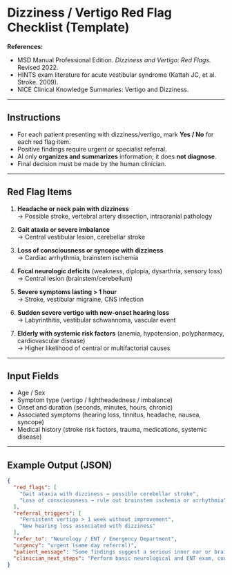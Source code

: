 # Dizziness / Vertigo Red Flag Checklist (Template)

**References:**  
- MSD Manual Professional Edition. *Dizziness and Vertigo: Red Flags.* Revised 2022.  
- HINTS exam literature for acute vestibular syndrome (Kattah JC, et al. Stroke. 2009).  
- NICE Clinical Knowledge Summaries: Vertigo and Dizziness.  

---

## Instructions
- For each patient presenting with dizziness/vertigo, mark **Yes / No** for each red flag item.  
- Positive findings require urgent or specialist referral.  
- AI only **organizes and summarizes** information; it does **not diagnose**.  
- Final decision must be made by the human clinician.  

---

## Red Flag Items

1. **Headache or neck pain with dizziness**  
   → Possible stroke, vertebral artery dissection, intracranial pathology  

2. **Gait ataxia or severe imbalance**  
   → Central vestibular lesion, cerebellar stroke  

3. **Loss of consciousness or syncope with dizziness**  
   → Cardiac arrhythmia, brainstem ischemia  

4. **Focal neurologic deficits** (weakness, diplopia, dysarthria, sensory loss)  
   → Central lesion (brainstem/cerebellum)  

5. **Severe symptoms lasting > 1 hour**  
   → Stroke, vestibular migraine, CNS infection  

6. **Sudden severe vertigo with new-onset hearing loss**  
   → Labyrinthitis, vestibular schwannoma, vascular event  

7. **Elderly with systemic risk factors** (anemia, hypotension, polypharmacy, cardiovascular disease)  
   → Higher likelihood of central or multifactorial causes  

---

## Input Fields
- Age / Sex  
- Symptom type (vertigo / lightheadedness / imbalance)  
- Onset and duration (seconds, minutes, hours, chronic)  
- Associated symptoms (hearing loss, tinnitus, headache, nausea, syncope)  
- Medical history (stroke risk factors, trauma, medications, systemic disease)  

---

## Example Output (JSON)

```json
{
  "red_flags": [
    "Gait ataxia with dizziness → possible cerebellar stroke",
    "Loss of consciousness → rule out brainstem ischemia or arrhythmia"
  ],
  "referral_triggers": [
    "Persistent vertigo > 1 week without improvement",
    "New hearing loss associated with dizziness"
  ],
  "refer_to": "Neurology / ENT / Emergency Department",
  "urgency": "urgent (same day referral)",
  "patient_message": "Some findings suggest a serious inner ear or brain cause. Immediate specialist evaluation is recommended.",
  "clinician_next_steps": "Perform basic neurological and ENT exam, consider HINTS test, arrange MRI or urgent referral."
}
